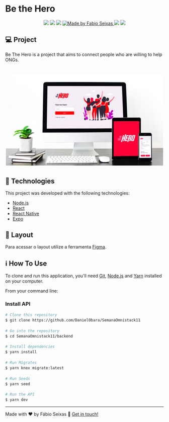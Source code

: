 # Be the Hero

<p align="center">
  <img src="https://img.shields.io/github/languages/count/fabioseixas/semanaomnistack?style=for-the-badge">
    
  <img src="https://img.shields.io/github/languages/top/fabioseixas/SemanaOmnistack?style=for-the-badge">
    
  <img src="https://img.shields.io/github/repo-size/fabioseixas/semanaOmnistack?style=for-the-badge">

  <a href="https://www.linkedin.com/in/fabioseixas/">
    <img alt="Made by Fabio Seixas" src="https://img.shields.io/badge/made%20by-FabioSeixas-blue?style=for-the-badge">
  </a>

  <img src="https://img.shields.io/github/last-commit/fabioseixas/semanaomnistack?style=for-the-badge">

  <img src="https://img.shields.io/badge/OmniStack-done-green?logo=data:image/png;base64,iVBORw0KGgoAAAANSUhEUgAAABAAAAAQCAMAAAAoLQ9TAAAALVBMVEVHcExxWsF0XMJzXMJxWcFsUsD///9jRrzY0u6Xh9Gsn9n39fyMecy0qd2bjNJWBT0WAAAABHRSTlMA2Do606wF2QAAAGlJREFUGJVdj1cWwCAIBLEsRU3uf9xobDH8+GZwUYi8i6ucJwrxKE+7D0G9Q4vlYqtmCSjndr4CgCgzlyFgfKfKCVO0LrPKjmiqMxGXkJwNnXskqWG+1oSM+BSwD8f29YLNjvx/OQrn+g99oQSoNmt3PgAAAABJRU5ErkJggg==">

</p>

## 💻 Project

Be The Hero is a project that aims to connect people who are willing to help ONGs.

<h1 align="center">
    <img alt="Login-Page" title="Login-Page" src=".github/preview.jpg" width="500px" />
</h1>


## :rocket: Technologies

This project was developed with the following technologies:

- [Node.js](https://nodejs.org/en/) 
- [React](https://reactjs.org)
- [React Native](https://facebook.github.io/react-native/)
- [Expo](https://expo.io/)

## 🔖 Layout

Para acessar o layout utilize a ferramenta [Figma](https://www.figma.com/file/2C2yvw7jsCOGmaNUDftX9n/Be-The-Hero---OmniStack-11?node-id=0%3A1).

## :information_source: How To Use

To clone and run this application, you'll need [Git](https://git-scm.com), [Node.js](https://nodejs.org/en/) and [Yarn](https://yarnpkg.com/) installed on your computer.

From your command line:

### Install API

```bash
# Clone this repository
$ git clone https://github.com/DanielObara/SemanaOmnistack11

# Go into the repository
$ cd SemanaOmnistack11/backend

# Install dependencies
$ yarn install

# Run Migrates
$ yarn knex migrate:latest 

# Run Seeds
$ yarn seed

# Run the API
$ yarn dev
```

---

Made with ♥ by Fábio Seixas :wave: [Get in touch!](https://www.linkedin.com/in/fabioseixas/)
